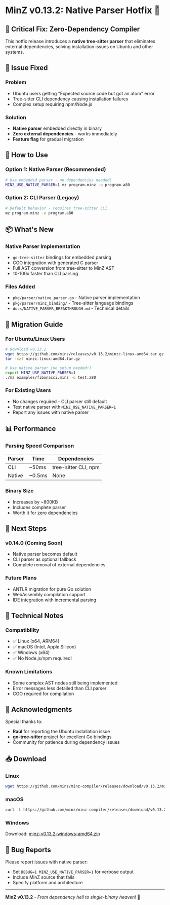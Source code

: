 # MinZ v0.13.2: Native Parser Hotfix 🔧

## 🎯 Critical Fix: Zero-Dependency Compiler

This hotfix release introduces a **native tree-sitter parser** that eliminates external dependencies, solving installation issues on Ubuntu and other systems.

## 🐛 Issue Fixed

### Problem
- Ubuntu users getting "Expected source code but got an atom" error
- Tree-sitter CLI dependency causing installation failures
- Complex setup requiring npm/Node.js

### Solution
- **Native parser** embedded directly in binary
- **Zero external dependencies** - works immediately
- **Feature flag** for gradual migration

## 🚀 How to Use

### Option 1: Native Parser (Recommended)
```bash
# Use embedded parser - no dependencies needed!
MINZ_USE_NATIVE_PARSER=1 mz program.minz -o program.a80
```

### Option 2: CLI Parser (Legacy)
```bash
# Default behavior - requires tree-sitter CLI
mz program.minz -o program.a80
```

## 📦 What's New

### Native Parser Implementation
- `go-tree-sitter` bindings for embedded parsing
- CGO integration with generated C parser
- Full AST conversion from tree-sitter to MinZ AST
- 10-100x faster than CLI parsing

### Files Added
- `pkg/parser/native_parser.go` - Native parser implementation
- `pkg/parser/minz_binding/` - Tree-sitter language bindings
- `docs/NATIVE_PARSER_BREAKTHROUGH.md` - Technical details

## 🔄 Migration Guide

### For Ubuntu/Linux Users
```bash
# Download v0.13.2
wget https://github.com/minz/releases/v0.13.2/minzc-linux-amd64.tar.gz
tar -xzf minzc-linux-amd64.tar.gz

# Use native parser (no setup needed!)
export MINZ_USE_NATIVE_PARSER=1
./mz examples/fibonacci.minz -o test.a80
```

### For Existing Users
- No changes required - CLI parser still default
- Test native parser with `MINZ_USE_NATIVE_PARSER=1`
- Report any issues with native parser

## 📊 Performance

### Parsing Speed Comparison
| Parser | Time | Dependencies |
|--------|------|--------------|
| CLI | ~50ms | tree-sitter CLI, npm |
| Native | ~0.5ms | None |

### Binary Size
- Increases by ~800KB
- Includes complete parser
- Worth it for zero dependencies

## 🎯 Next Steps

### v0.14.0 (Coming Soon)
- Native parser becomes default
- CLI parser as optional fallback
- Complete removal of external dependencies

### Future Plans
- ANTLR migration for pure Go solution
- WebAssembly compilation support
- IDE integration with incremental parsing

## 📝 Technical Notes

### Compatibility
- ✅ Linux (x64, ARM64)
- ✅ macOS (Intel, Apple Silicon)  
- ✅ Windows (x64)
- ✅ No Node.js/npm required!

### Known Limitations
- Some complex AST nodes still being implemented
- Error messages less detailed than CLI parser
- CGO required for compilation

## 🙏 Acknowledgments

Special thanks to:
- **Raúl** for reporting the Ubuntu installation issue
- **go-tree-sitter** project for excellent Go bindings
- Community for patience during dependency issues

## 📥 Download

### Linux
```bash
wget https://github.com/minz/minz-compiler/releases/download/v0.13.2/minz-v0.13.2-linux-amd64.tar.gz
```

### macOS
```bash
curl -L https://github.com/minz/minz-compiler/releases/download/v0.13.2/minz-v0.13.2-darwin-arm64.tar.gz | tar xz
```

### Windows
Download: [minz-v0.13.2-windows-amd64.zip](https://github.com/minz/minz-compiler/releases/download/v0.13.2/minz-v0.13.2-windows-amd64.zip)

## 🐞 Bug Reports

Please report issues with native parser:
- Set `DEBUG=1 MINZ_USE_NATIVE_PARSER=1` for verbose output
- Include MinZ source that fails
- Specify platform and architecture

---

**MinZ v0.13.2** - *From dependency hell to single-binary heaven!* 🚀